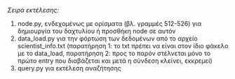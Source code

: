 *Σειρά εκτέλεσης:*

1. node.py, ενδεχομένως με ορίσματα (βλ. γραμμές 512-526) για δημιουργία του δαχτυλίου ή προσθήκη node σε αυτόν
2. data_load.py για την φόρτωση των δεδομένων από το αρχείο scientist_info.txt (παρατήρηση 1: το txt πρέπει να είναι στον ίδιο φάκελο με το data_load,
παρατήρηση 2: προς το παρόν στέλνεται μόνο το πρώτο entry που διαβάζεται και μετά η σύνδεση κλείνει, εκκρεμεί)
3. query.py για εκτέλεση αναζήτησης 
